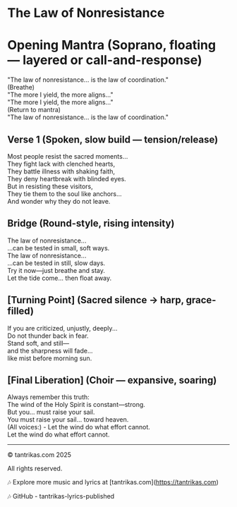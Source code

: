 # The Law of Nonresistance



# Opening Mantra (Soprano, floating — layered or call-and-response)

"The law of nonresistance... is the law of coordination."  
(Breathe)  
"The more I yield, the more aligns..."  
"The more I yield, the more aligns..."  
(Return to mantra)  
"The law of nonresistance... is the law of coordination."

## Verse 1 (Spoken, slow build — tension/release)

Most people resist the sacred moments...  
They fight lack with clenched hearts,  
They battle illness with shaking faith,  
They deny heartbreak with blinded eyes.  
But in resisting these visitors,  
They tie them to the soul like anchors...  
And wonder why they do not leave.

## Bridge (Round-style, rising intensity)

The law of nonresistance...  
...can be tested in small, soft ways.  
The law of nonresistance...  
...can be tested in still, slow days.  
Try it now—just breathe and stay.  
Let the tide come... then float away.

## \[Turning Point] (Sacred silence → harp, grace-filled)

If you are criticized, unjustly, deeply...  
Do not thunder back in fear.  
Stand soft, and still—  
and the sharpness will fade...  
like mist before morning sun.

## \[Final Liberation] (Choir — expansive, soaring)

Always remember this truth:  
The wind of the Holy Spirit is constant—strong.  
But you... must raise your sail.  
You must raise your sail... toward heaven.  
(All voices:)  -
Let the wind do what effort cannot.  
Let the wind do what effort cannot.



---



© tantrikas.com 2025  

All rights reserved.  

🎶 Explore more music and lyrics at \[tantrikas.com](https://tantrikas.com)  

🎶 GitHub - tantrikas-lyrics-published

